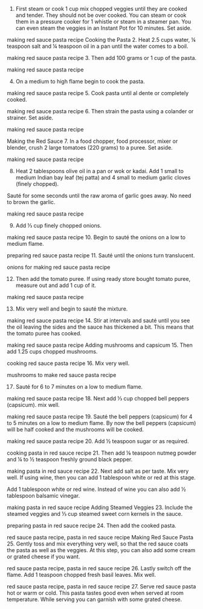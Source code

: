 1. First steam or cook 1 cup mix chopped veggies until they are cooked and tender. They should not be over cooked. You can steam or cook them in a pressure cooker for 1 whistle or steam in a steamer pan. You can even steam the veggies in an Instant Pot for 10 minutes. Set aside.


making red sauce pasta recipe
Cooking the Pasta
2. Heat 2.5 cups water, ¼ teaspoon salt and ¼ teaspoon oil in a pan until the water comes to a boil.


making red sauce pasta recipe
3. Then add 100 grams or 1 cup of the pasta.

making red sauce pasta recipe

4. On a medium to high flame begin to cook the pasta.

making red sauce pasta recipe
5. Cook pasta until al dente or completely cooked.


making red sauce pasta recipe
6. Then strain the pasta using a colander or strainer. Set aside.

making red sauce pasta recipe

Making the Red Sauce
7. In a food chopper, food processor, mixer or blender, crush 2 large tomatoes (220 grams) to a puree. Set aside.

making red sauce pasta recipe

8. Heat 2 tablespoons olive oil in a pan or wok or kadai. Add 1 small to medium Indian bay leaf (tej patta) and 4 small to medium garlic cloves (finely chopped).

Sauté for some seconds until the raw aroma of garlic goes away. No need to brown the garlic.

making red sauce pasta recipe

9. Add ⅓ cup finely chopped onions.

making red sauce pasta recipe
10. Begin to sauté the onions on a low to medium flame.


preparing red sauce pasta recipe
11. Sauté until the onions turn translucent.

onions for making red sauce pasta recipe

12. Then add the tomato puree. If using ready store bought tomato puree, measure out and add 1 cup of it.

making red sauce pasta recipe

13. Mix very well and begin to sauté the mixture.

making red sauce pasta recipe
14. Stir at intervals and sauté until you see the oil leaving the sides and the sauce has thickened a bit. This means that the tomato puree has cooked.


making red sauce pasta recipe
Adding mushrooms and capsicum
15. Then add 1.25 cups chopped mushrooms.


cooking red sauce pasta recipe
16. Mix very well.

mushrooms to make red sauce pasta recipe

17. Sauté for 6 to 7 minutes on a low to medium flame.

making red sauce pasta recipe
18. Next add ⅓ cup chopped bell peppers (capsicum). mix well.

making red sauce pasta recipe
19. Sauté the bell peppers (capsicum) for 4 to 5 minutes on a low to medium flame. By now the bell peppers (capsicum) will be half cooked and the mushrooms will be cooked.

making red sauce pasta recipe
20. Add ½ teaspoon sugar or as required.

cooking pasta in red sauce recipe
21. Then add ⅛ teaspoon nutmeg powder and ¼ to ½ teaspoon freshly ground black pepper.

making pasta in red sauce recipe
22. Next add salt as per taste. Mix very well. If using wine, then you can add 1 tablespoon white or red at this stage.

Add 1 tablespoon white or red wine. Instead of wine you can also add ½ tablespoon balsamic vinegar.

making pasta in red sauce recipe
Adding Steamed Veggies
23. Include the steamed veggies and ⅓ cup steamed sweet corn kernels in the sauce.

preparing pasta in red sauce recipe
24. Then add the cooked pasta.

red sauce pasta recipe, pasta in red sauce recipe
Making Red Sauce Pasta
25. Gently toss and mix everything very well, so that the red sauce coats the pasta as well as the veggies. At this step, you can also add some cream or grated cheese if you want.

red sauce pasta recipe, pasta in red sauce recipe
26. Lastly switch off the flame. Add 1 teaspoon chopped fresh basil leaves. Mix well.

red sauce pasta recipe, pasta in red sauce recipe
27. Serve red sauce pasta hot or warm or cold. This pasta tastes good even when served at room temperature. While serving you can garnish with some grated cheese.